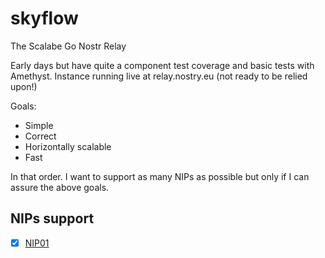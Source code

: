 # skyflow
The Scalabe Go Nostr Relay

Early days but have quite a component test coverage and basic tests
with Amethyst. Instance running live at relay.nostry.eu (not ready to be relied upon!)

Goals:

* Simple
* Correct
* Horizontally scalable
* Fast

In that order. I want to support as many NIPs as possible but only if
I can assure the above goals.

## NIPs support

- [x] [NIP01](https://github.com/nostr-protocol/nips/blob/master/01.md)

